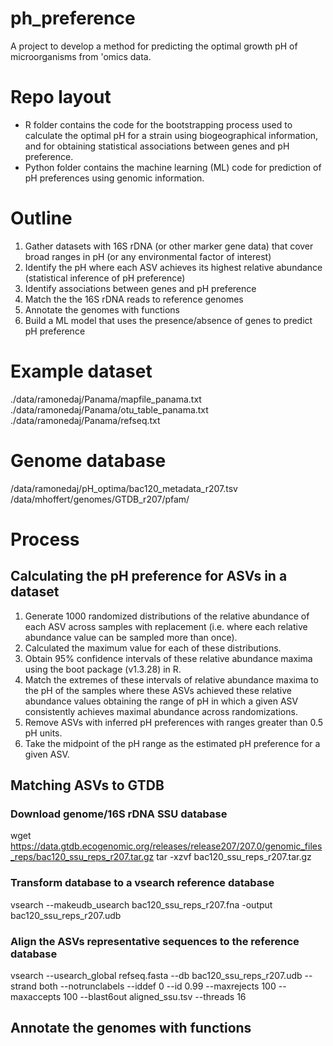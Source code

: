 # ph_preference
A project to develop a method for predicting the optimal growth pH of microorganisms from 'omics data.

# Repo layout
- R folder contains the code for the bootstrapping process used to calculate the optimal pH for a strain using biogeographical information, and for obtaining statistical associations between genes and pH preference.
- Python folder contains the machine learning (ML) code for prediction of pH preferences using genomic information.

# Outline
1. Gather datasets with 16S rDNA (or other marker gene data) that cover broad ranges in pH (or any environmental factor of interest)
2. Identify the pH where each ASV achieves its highest relative abundance (statistical inference of pH preference)
3. Identify associations between genes and pH preference
4. Match the the 16S rDNA reads to reference genomes
5. Annotate the genomes with functions
6. Build a ML model that uses the presence/absence of genes to predict pH preference 

# Example dataset
./data/ramonedaj/Panama/mapfile_panama.txt
./data/ramonedaj/Panama/otu_table_panama.txt
./data/ramonedaj/Panama/refseq.txt

# Genome database
/data/ramonedaj/pH_optima/bac120_metadata_r207.tsv
/data/mhoffert/genomes/GTDB_r207/pfam/

# Process
## Calculating the pH preference for ASVs in a dataset
1. Generate 1000 randomized distributions of the relative abundance of each ASV across samples with replacement (i.e. where each relative abundance value can be sampled more than once).
2. Calculated the maximum value for each of these distributions. 
3. Obtain 95% confidence intervals of these relative abundance maxima using the boot package (v1.3.28) in R. 
4. Match the extremes of these intervals of relative abundance maxima to the pH of the samples where these ASVs achieved these relative abundance values obtaining the range of pH in which a given ASV consistently achieves maximal abundance across randomizations. 
5. Remove ASVs with inferred pH preferences with ranges greater than 0.5 pH units.
6. Take the midpoint of the pH range as the estimated pH preference for a given ASV. 

## Matching ASVs to GTDB
### Download genome/16S rDNA SSU database
wget https://data.gtdb.ecogenomic.org/releases/release207/207.0/genomic_files_reps/bac120_ssu_reps_r207.tar.gz
tar -xzvf bac120_ssu_reps_r207.tar.gz
### Transform database to a vsearch reference database
vsearch --makeudb_usearch bac120_ssu_reps_r207.fna -output bac120_ssu_reps_r207.udb
### Align the ASVs representative sequences to the reference database
vsearch --usearch_global refseq.fasta --db bac120_ssu_reps_r207.udb --strand both --notrunclabels --iddef 0 --id 0.99 --maxrejects 100 --maxaccepts 100 --blast6out aligned_ssu.tsv --threads 16

## Annotate the genomes with functions

